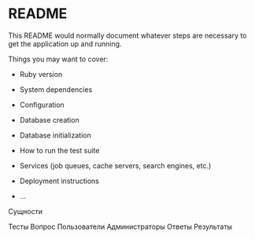 # README

This README would normally document whatever steps are necessary to get the
application up and running.

Things you may want to cover:

* Ruby version

* System dependencies

* Configuration

* Database creation

* Database initialization

* How to run the test suite

* Services (job queues, cache servers, search engines, etc.)

* Deployment instructions

* ...

Сущности

Тесты
Вопрос
Пользователи
Администраторы
Ответы
Результаты
